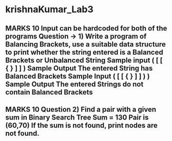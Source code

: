 # krishnaKumar_Lab3

MARKS 10
Input can be hardcoded for both of the programs
Question → 1) Write a program of Balancing Brackets, use a suitable data structure to print
whether the string entered is a Balanced Brackets or Unbalanced String
Sample input
( [ [ { } ] ] )
Sample Output
The entered String has Balanced Brackets
Sample Input
( [ [ { } ] ] ) )
Sample Output
The entered Strings do not contain Balanced Brackets
-------------------------------------------------------------------------------------------------------------------------------
MARKS 10
Question 2) Find a pair with a given sum in Binary Search Tree
Sum = 130
Pair is (60,70)
If the sum is not found, print nodes are not found.
-------------------------------------------------------------------------------------------------------------------------------
